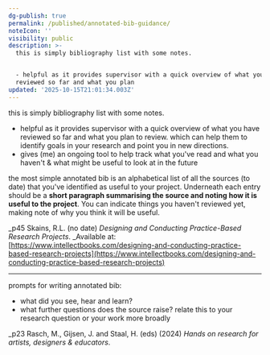 ```yaml
---
dg-publish: true
permalink: /published/annotated-bib-guidance/
noteIcon: ''
visibility: public
description: >-
  this is simply bibliography list with some notes.


  - helpful as it provides supervisor with a quick overview of what you have
  reviewed so far and what you plan 
updated: '2025-10-15T21:01:34.003Z'
---
```

this is simply bibliography list with some notes.

- helpful as it provides supervisor with a quick overview of what you have reviewed so far and what you plan to review. which can help them to identify goals in your research and point you in new directions.
- gives (me) an ongoing tool to help track what you've read and what you haven't & what might be useful to look at in the future

the most simple annotated bib is an alphabetical list of all the sources (to date) that you've identified as useful to your project. Underneath each entry should be a **short paragraph summarising the source and noting how it is useful to the project**. You can indicate things you haven't reviewed yet, making note of why you think it will be useful.

_p45 Skains, R.L. (no date) _Designing and Conducting Practice-Based Research Projects_. _Available at: [https://www.intellectbooks.com/designing-and-conducting-practice-based-research-projects](https://www.intellectbooks.com/designing-and-conducting-practice-based-research-projects) 

---
prompts for writing annotated bib:
- what did you see, hear and learn?
- what further questions does the source raise?
relate this to your research question or your work more broadly

_p23 Rasch, M., Gijsen, J. and Staal, H. (eds) (2024) _Hands on research for artists, designers & educators_.